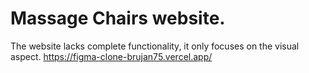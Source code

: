 # Massage Chairs website. 
The website lacks complete functionality, it only focuses on the visual aspect.
https://figma-clone-brujan75.vercel.app/
